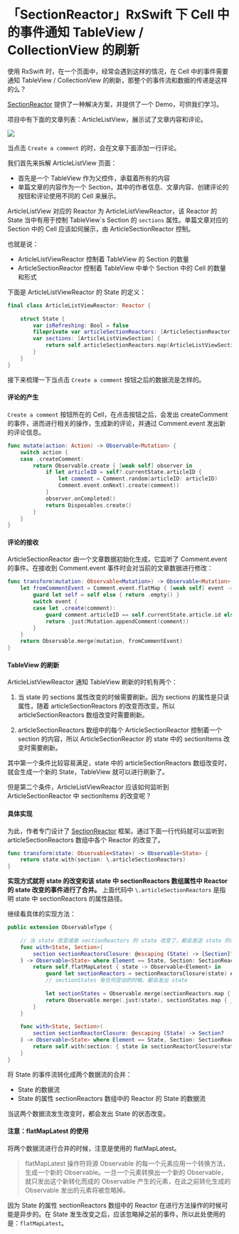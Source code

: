 # 「SectionReactor」RxSwift 下 Cell 中的事件通知 TableView / CollectionView 的刷新

使用 RxSwift 时，在一个页面中，经常会遇到这样的情况，在 Cell 中的事件需要通知 TableView / CollectionView 的刷新，那整个的事件流和数据的传递是这样的么？

[SectionReactor][1] 提供了一种解决方案，并提供了一个 Demo，可供我们学习。

项目中有下面的文章列表：ArticleListView，展示试了文章内容和评论。

![](./../images/ArticleFeed/ArticleList.png)

当点击 `Create a comment` 的时，会在文章下面添加一行评论。

我们首先来拆解 ArticleListView 页面：

- 首先是一个 TableView 作为父控件，承载着所有的内容
- 单篇文章的内容作为一个 Section，其中的作者信息、文章内容、创建评论的按钮和评论使用不同的 Cell 来展示。

ArticleListView 对应的 Reactor 为 ArticleListViewReactor，该 Reactor 的 State 当中有用于控制 TableView\`s Section 的 `sections` 属性。单篇文章对应的 Section 中的 Cell 应该如何展示，由 ArticleSectionReactor 控制。

也就是说：

- ArticleListViewReactor 控制着 TableView 的 Section 的数量
- ArticleSectionReactor 控制着 TableView 中单个 Section 中的 Cell 的数量和形式

下面是 ArticleListViewReactor 的 State 的定义：

```Swift 
final class ArticleListViewReactor: Reactor {
    
    struct State {
        var isRefreshing: Bool = false
        fileprivate var articleSectionReactors: [ArticleSectionReactor] = []
        var sections: [ArticleListViewSection] {
            return self.articleSectionReactors.map(ArticleListViewSection.article)
        }
    }
}
```

接下来梳理一下当点击 `Create a comment` 按钮之后的数据流是怎样的。

#### 评论的产生

`Create a comment` 按钮所在的 Cell，在点击按钮之后，会发出 createComment 的事件，进而进行相关的操作，生成新的评论，并通过 Comment.event 发出新的评论信息。

```swift 
func mutate(action: Action) -> Observable<Mutation> {
    switch action {
    case .createComment:
        return Observable.create { [weak self] observer in
            if let articleID = self?.currentState.articleID {
                let comment = Comment.random(articleID: articleID)
                Comment.event.onNext(.create(comment))
            }
            observer.onCompleted()
            return Disposables.create()
        }
    }
}
```

#### 评论的接收

ArticleSectionReactor 由一个文章数据初始化生成，它监听了 Comment.event 的事件。在接收到 Comment.event 事件时会对当前的文章数据进行修改：

```swift
func transform(mutation: Observable<Mutation>) -> Observable<Mutation> {
    let fromCommentEvent = Comment.event.flatMap { [weak self] event -> Observable<Mutation> in
        guard let self = self else { return .empty() }
        switch event {
        case let .create(comment):
            guard comment.articleID == self.currentState.article.id else { return .empty() }
            return .just(Mutation.appendComment(comment))
        }
    }
    return Observable.merge(mutation, fromCommentEvent)
}
```

#### TableView 的刷新

ArticleListViewReactor 通知 TableView 刷新的时机有两个：

1. 当 state 的 sections 属性改变的时候需要刷新。因为 sections 的属性是只读属性，随着 articleSectionReactors 的改变而改变。所以 articleSectionReactors 数组改变时需要刷新。

1. articleSectionReactors 数组中的每个 ArticleSectionReactor 控制着一个 section 的内容，所以 ArticleSectionReactor 的 state 中的 sectionItems 改变时需要刷新。

其中第一个条件比较容易满足，state 中的 articleSectionReactors 数组改变时，就会生成一个新的 State，TableView 就可以进行刷新了。

但是第二个条件，ArticleListViewReactor 应该如何监听到 ArticleSectionReactor 中 sectionItems 的改变呢？

#### 具体实现

为此，作者专门设计了 [SectionReactor][1] 框架。通过下面一行代码就可以监听到 articleSectionReactors 数组中各个 Reactor 的改变了。


```swift 
func transform(state: Observable<State>) -> Observable<State> {
    return state.with(section: \.articleSectionReactors)
}
```

**实现方式就将 state 的改变和该 state 中 sectionReactors 数组属性中 Reactor 的 state 改变的事件进行了合并。** 上面代码中 `\.articleSectionReactors` 是指明 state 中 sectionReactors 的属性路径。

继续看具体的实现方法：

```swift
public extension ObservableType {
    
    // 当 state 改变或者 sectionReactors 的 state 改变了，都会发送 state 的改变信息，进而通知 View 进行刷新
    func with<State, Section>(
        section sectionReactorsClosure: @escaping (State) -> [Section]?
    ) -> Observable<State> where Element == State, Section: SectionReactor {
        return self.flatMapLatest { state -> Observable<Element> in
            guard let sectionReactors = sectionReactorsClosure(state) else { return .just(state) }
            // sectionStates 有任何变动的时候，都会发出 state
            
            let sectionStates = Observable.merge(sectionReactors.map { $0.state.skip(1) })
            return Observable.merge(.just(state), sectionStates.map { _ in state })
        }
    }
    
    func with<State, Section>(
        section sectionReactorClosure: @escaping (State) -> Section?
    ) -> Observable<State> where Element == State, Section: SectionReactor {
        return self.with(section: { state in sectionReactorClosure(state).map { [$0] } })
    }
}
```

将 State 的事件流转化成两个数据流的合并：

- State 的数据流
- State 的属性 sectionReactors 数组中的 Reactor 的 State 的数据流
  
当这两个数据流发生改变时，都会发出 State 的状态改变。

#### 注意：flatMapLatest 的使用

将两个数据流进行合并的时候，注意是使用的 flatMapLatest。

> flatMapLatest 操作符将源 Observable 的每一个元素应用一个转换方法，生成一个新的 Observable。一旦一个元素转换出一个新的 Observable，就只发出这个新转化而成的 Observable 产生的元素，在此之前转化生成的 Observable 发出的元素将被忽略掉。

因为 State 的属性 sectionReactors 数组中的 Reactor 在进行方法操作的时候可能是异步的。在 State 发生改变之后，应该忽略掉之前的事件，所以此处使用的是：`flatMapLatest`。



[1]:https://github.com/devxoul/SectionReactor
